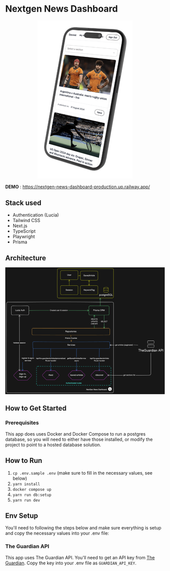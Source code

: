 # Nextgen News Dashboard

<div align="center"><img src="./public/overview.png" width=300 alt="image of desktop preview of coffee list"></div>

**DEMO** : https://nextgen-news-dashboard-production.up.railway.app/

## Stack used

- Authentication (Lucia)
- Tailwind CSS
- Next.js
- TypeScript
- Playwright
- Prisma

## Architecture

<div align="center"><img src="./architecture.png" width=600 alt="image of desktop preview of coffee list"></div>

## How to Get Started

### Prerequisites

This app does uses Docker and Docker Compose to run a postgres database, so you will need to either have those installed, or modify the project to point to a hosted database solution.

## How to Run

1. `cp .env.sample .env` (make sure to fill in the necessary values, see below)
2. `yarn install`
3. `docker compose up`
4. `yarn run db:setup`
5. `yarn run dev`

## Env Setup

You'll need to following the steps below and make sure everything is setup and copy the necessary values into your .env file:

### The Guardian API

This app uses The Guardian API. You'll need to get an API key from [The Guardian](https://open-platform.theguardian.com/access/). Copy the key into your .env file as `GUARDIAN_API_KEY`.
